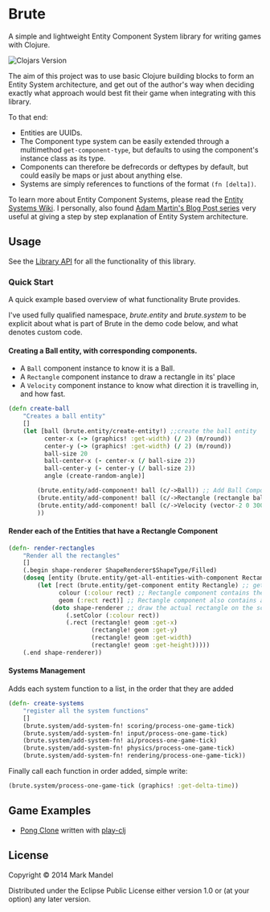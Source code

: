 # Brute

A simple and lightweight Entity Component System library for writing games with Clojure.

![Clojars Version](https://clojars.org/brute/latest-version.svg?v=1)

The aim of this project was to use basic Clojure building blocks to form an Entity System architecture, and get out of the
author's way when deciding exactly what approach would best fit their game when integrating with this library.

To that end:

- Entities are UUIDs.
- The Component type system can be easily extended through a multimethod `get-component-type`, but defaults to using the component's instance class as its type.
- Components can therefore be defrecords or deftypes by default, but could easily be maps or just about anything else.
- Systems are simply references to functions of the format `(fn [delta])`.

To learn more about Entity Component Systems, please read the [Entity Systems Wiki](http://entity-systems.wikidot.com/).
I personally, also found [Adam Martin's Blog Post series](http://t-machine.org/index.php/2007/09/03/entity-systems-are-the-future-of-mmog-development-part-1/)
very useful at giving a step by step explanation of Entity System architecture.

## Usage

See the [Library API](https://markmandel.github.io/brute/codox/) for all the functionality of this library.

### Quick Start

A quick example based overview of what functionality Brute provides.

I've used fully qualified namespace, *brute.entity* and *brute.system* to be explicit about what is part of Brute in the demo code
below, and what denotes custom code.

#### Creating a Ball entity, with corresponding components.

- A `Ball` component instance to know it is a Ball.
- A `Rectangle` component instance to draw a rectangle in its' place
- A `Velocity` component instance to know what direction it is travelling in, and how fast.

```clojure
(defn create-ball
    "Creates a ball entity"
    []
    (let [ball (brute.entity/create-entity!) ;;create the ball entity
          center-x (-> (graphics! :get-width) (/ 2) (m/round))
          center-y (-> (graphics! :get-width) (/ 2) (m/round))
          ball-size 20
          ball-center-x (- center-x (/ ball-size 2))
          ball-center-y (- center-y (/ ball-size 2))
          angle (create-random-angle)]

        (brute.entity/add-component! ball (c/->Ball)) ;; Add Ball Component Instance
        (brute.entity/add-component! ball (c/->Rectangle (rectangle ball-center-x ball-center-y ball-size ball-size) (color :white))) ;; Add Rectangle Component Instance
        (brute.entity/add-component! ball (c/->Velocity (vector-2 0 300 :set-angle angle))) ;; Add Velocity instance
        ))
```

#### Render each of the Entities that have a Rectangle Component

```clojure
(defn- render-rectangles
    "Render all the rectangles"
    []
    (.begin shape-renderer ShapeRenderer$ShapeType/Filled)
    (doseq [entity (brute.entity/get-all-entities-with-component Rectangle)] ;; loop around all the entities that have a Rectangle Component instance
        (let [rect (brute.entity/get-component entity Rectangle) ;; get the Rectangle Component Instance for this entity
              colour (:colour rect) ;; Rectangle component contains the colour
              geom (:rect rect)] ;; Rectangle component also contains a Rectangle geometry shape.
            (doto shape-renderer ;; draw the actual rectangle on the screen
                (.setColor (:colour rect))
                (.rect (rectangle! geom :get-x)
                       (rectangle! geom :get-y)
                       (rectangle! geom :get-width)
                       (rectangle! geom :get-height)))))
    (.end shape-renderer))
```

#### Systems Management
Adds each system function to a list, in the order that they are added

```clojure
(defn- create-systems
    "register all the system functions"
    []
    (brute.system/add-system-fn! scoring/process-one-game-tick)
    (brute.system/add-system-fn! input/process-one-game-tick)
    (brute.system/add-system-fn! ai/process-one-game-tick)
    (brute.system/add-system-fn! physics/process-one-game-tick)
    (brute.system/add-system-fn! rendering/process-one-game-tick))

```

Finally call each function in order added, simple write:

```clojure
(brute.system/process-one-game-tick (graphics! :get-delta-time))
```



## Game Examples

- [Pong Clone](https://github.com/markmandel/brute-play-pong) written with [play-clj](https://github.com/oakes/play-clj)

## License

Copyright © 2014 Mark Mandel

Distributed under the Eclipse Public License either version 1.0 or (at
your option) any later version.
